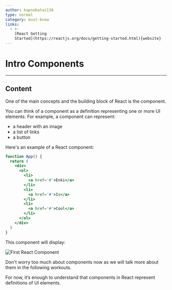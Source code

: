 ```yaml
---
author: kapnobatai136
type: normal
category: must-know
links:
  - >-
    [React Getting
    Started](https://reactjs.org/docs/getting-started.html){website}
---
```


# Intro Components


---

## Content

One of the main concepts and the building block of React is the component.

You can think of a component as a definition representing one or more UI elements. For example, a component can represent:

- a header with an image
- a list of links
- a button

Here's an example of a React component:

```jsx
function App() {
  return (
    <div>
      <ol>
        <li>
          <a href='#'>Enki</a>
        </li>
        <li>
          <a href='#'>Is</a>
        </li>
        <li>
          <a href='#'>Cool</a>
        </li>
      </ol>
    </div>
  )
}
```

This component will display:

![First React Component](https://img.enkipro.com/5a030d8423366ee69b10f1a8b0edd065.png)

Don't worry too much about components now as we will talk more about them in the following workouts.

For now, it’s enough to understand that components in React represent definitions of UI elements.
